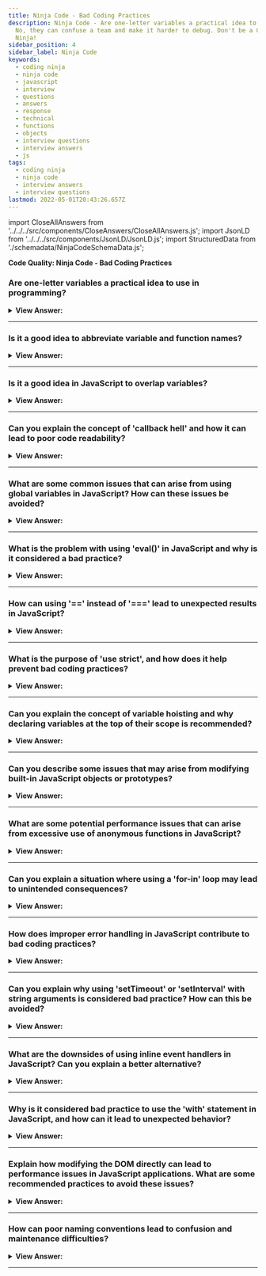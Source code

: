 ```yaml
---
title: Ninja Code - Bad Coding Practices
description: Ninja Code - Are one-letter variables a practical idea to use in programming?
  No, they can confuse a team and make it harder to debug. Don't be a Coding
  Ninja!
sidebar_position: 4
sidebar_label: Ninja Code
keywords:
  - coding ninja
  - ninja code
  - javascript
  - interview
  - questions
  - answers
  - response
  - technical
  - functions
  - objects
  - interview questions
  - interview answers
  - js
tags:
  - coding ninja
  - ninja code
  - interview answers
  - interview questions
lastmod: 2022-05-01T20:43:26.657Z
---
```


import CloseAllAnswers from '../../../src/components/CloseAnswers/CloseAllAnswers.js';
import JsonLD from '../../../src/components/JsonLD/JsonLD.js';
import StructuredData from './schemadata/NinjaCodeSchemaData.js';

<JsonLD data={StructuredData} />

<head>
  <title>Ninja Code: Bad Coding Practices | JavaScript Frontend Phone Interview</title>
</head>

**Code Quality: Ninja Code - Bad Coding Practices**

<CloseAllAnswers />

### Are one-letter variables a practical idea to use in programming?

<details>
  <summary><strong>View Answer:</strong></summary>
  <div>
  <div><strong>Interview Response:</strong> No, they can confuse developers in a team environment and reduce code readability and maintainability in larger, more complex programs. Descriptive variable names are generally recommended.
</div><br/>
  </div>
</details>

---

### Is it a good idea to abbreviate variable and function names?

<details>
  <summary><strong>View Answer:</strong></summary>
  <div>
  <div><strong>Interview Response:</strong> No, they can confuse a developers in a team environment, reduce code readability, and make it harder to debug your code. Descriptive names are generally recommended for better code quality.
</div><br/>
  </div>
</details>

---

### Is it a good idea in JavaScript to overlap variables?

<details>
  <summary><strong>View Answer:</strong></summary>
  <div>
  <div><strong>Interview Response:</strong> It is not a good idea to overlap variables in JavaScript as it can cause unexpected behavior and make the code difficult to understand and maintain. Each variable should have a unique name.
</div><br />
  <div><strong className="codeExample">Code Example:</strong><br /><br />

  <div></div>

```js
let user = authenticateUser(); // Global declaration of the user

function render() {
  let user = anotherValue(); // Overlapping declaration of the user
  ...
  ...many lines...
  ...
  ... // <-- a programmer wants to work with a user here and...
  ...
}
```

  </div>
  </div>
</details>

---

### Can you explain the concept of 'callback hell' and how it can lead to poor code readability?

<details>
  <summary><strong>View Answer:</strong></summary>
  <div>
  <div><strong>Interview Response:</strong> 'Callback hell' in JavaScript refers to deeply nested callback functions, which can make code hard to read and maintain, and lead to errors and inefficiencies.
</div><br/>
  </div>
</details>

---

### What are some common issues that can arise from using global variables in JavaScript? How can these issues be avoided?

<details>
  <summary><strong>View Answer:</strong></summary>
  <div>
  <div><strong>Interview Response:</strong> Common issues with global variables in JavaScript include naming collisions, security risks, and reduced code modularity. These issues can be avoided by using local variables, closures, and module patterns.

</div><br/>
  </div>
</details>

---

### What is the problem with using 'eval()' in JavaScript and why is it considered a bad practice?

<details>
  <summary><strong>View Answer:</strong></summary>
  <div>
  <div><strong>Interview Response:</strong> Using 'eval()' in JavaScript can be a security risk and reduce code performance, and can also make the code harder to debug and maintain. It is generally considered a bad practice.
</div><br/>
  </div>
</details>

---

### How can using '==' instead of '===' lead to unexpected results in JavaScript?

<details>
  <summary><strong>View Answer:</strong></summary>
  <div>
  <div><strong>Interview Response:</strong> Using '==' instead of '===' in JavaScript can lead to unexpected type coercion, where different data types are compared as equal. It is recommended to use '===' for strict equality comparison.
</div><br/>
  </div>
</details>

---

### What is the purpose of 'use strict', and how does it help prevent bad coding practices?

<details>
  <summary><strong>View Answer:</strong></summary>
  <div>
  <div><strong>Interview Response:</strong> 'use strict' is a JavaScript directive that enforces stricter parsing and error handling, preventing certain bad coding practices such as implicit variable declaration, and providing a safer and more predictable environment for coding.
</div><br/>
  </div>
</details>

---

### Can you explain the concept of variable hoisting and why declaring variables at the top of their scope is recommended?

<details>
  <summary><strong>View Answer:</strong></summary>
  <div>
  <div><strong>Interview Response:</strong> Variable hoisting in JavaScript refers to the behavior of moving variable declarations to the top of their scope. Declaring variables at the top of their scope is recommended to avoid unexpected behavior and improve code readability.
</div><br/>
  </div>
</details>

---

### Can you describe some issues that may arise from modifying built-in JavaScript objects or prototypes?

<details>
  <summary><strong>View Answer:</strong></summary>
  <div>
  <div><strong>Interview Response:</strong> Modifying built-in JavaScript objects or prototypes can cause compatibility issues, unexpected behavior, bugs, conflicts with libraries or future JavaScript versions, and make debugging difficult.
  </div>
  </div>
</details>

---

### What are some potential performance issues that can arise from excessive use of anonymous functions in JavaScript?

<details>
  <summary><strong>View Answer:</strong></summary>
  <div>
  <div><strong>Interview Response:</strong> Excessive use of anonymous functions in JavaScript can lead to increased memory consumption and reduced code performance due to the overhead of function creation and garbage collection. Reusing named functions can improve performance.
  </div>
  </div>
</details>

---

### Can you explain a situation where using a 'for-in' loop may lead to unintended consequences?

<details>
  <summary><strong>View Answer:</strong></summary>
  <div>
  <div><strong>Interview Response:</strong> A classic pitfall with 'for-in' loop in JavaScript comes from the fact that it iterates over all enumerable properties of an object, including those in the prototype chain. This can lead to unintended consequences if the object's prototype has properties that you weren't expecting to deal with.
  </div><br />

  <div><strong className="codeExample">Code Example:</strong><br /><br />

  <div></div>

```js
Array.prototype.newProperty = "Surprise!";

let arr = [1, 2, 3];

for(let i in arr) {
    console.log(arr[i]);
}

```

<p>This code will output:</p>

```js
1
2
3
Surprise!
```

<p>This is probably not what you intended. You only wanted to loop over the elements of the array, but because 'for-in' also loops over the prototype chain, it picked up the 'newProperty' from the Array's prototype.</p>

<p>In general, 'for-in' is best used for iterating over the properties of objects, especially when you don't know ahead of time what those properties might be. For arrays, it's usually better to use a standard 'for' loop or the 'forEach' method, both of which only operate on the array's elements, not its properties.</p>

 </div>
  </div>
</details>

---

### How does improper error handling in JavaScript contribute to bad coding practices?

<details>
  <summary><strong>View Answer:</strong></summary>
  <div>
  <div><strong>Interview Response:</strong> Improper error handling in JavaScript can lead to unexpected program behavior, security vulnerabilities, and code that is difficult to debug and maintain, which contributes to bad coding practices.
</div><br/>
  </div>
</details>

---

### Can you explain why using 'setTimeout' or 'setInterval' with string arguments is considered bad practice? How can this be avoided?

<details>
  <summary><strong>View Answer:</strong></summary>
  <div>
  <div><strong>Interview Response:</strong> Using 'setTimeout' or 'setInterval' with string arguments is akin to using 'eval', posing security risks and performance issues. Instead, pass a function or an arrow function directly.
</div><br/>
  </div>
</details>

---

### What are the downsides of using inline event handlers in JavaScript? Can you explain a better alternative?

<details>
  <summary><strong>View Answer:</strong></summary>
  <div>
  <div><strong>Interview Response:</strong> Inline event handlers mix HTML with JavaScript, leading to less maintainable code and potential XSS vulnerabilities. Instead, we should use addEventListener for separation of concerns and improved security.
</div><br/>
  </div>
</details>

---

### Why is it considered bad practice to use the 'with' statement in JavaScript, and how can it lead to unexpected behavior?

<details>
  <summary><strong>View Answer:</strong></summary>
  <div>
  <div><strong>Interview Response:</strong> The 'with' statement in JavaScript can lead to ambiguity and unpredictability in code due to scope confusion. It's recommended to use dot notation or destructuring instead.
</div><br/>
  </div>
</details>

---

### Explain how modifying the DOM directly can lead to performance issues in JavaScript applications. What are some recommended practices to avoid these issues?

<details>
  <summary><strong>View Answer:</strong></summary>
  <div>
  <div><strong>Interview Response:</strong> Direct DOM manipulation is slow and can cause reflows/repaints, hurting performance. Use document fragments, batch updates, or virtual DOM libraries (like React) for efficient updates.
</div><br/>
  </div>
</details>

---

### How can poor naming conventions lead to confusion and maintenance difficulties?

<details>
  <summary><strong>View Answer:</strong></summary>
  <div>
  <div><strong>Interview Response:</strong> Poor naming conventions in code can lead to confusion, reduced code readability, and maintenance difficulties, making it harder for developers to understand and modify the code. Descriptive, consistent naming is recommended.
</div><br/>
  </div>
</details>

---
